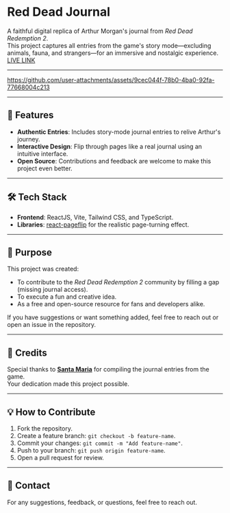 # Red Dead Journal

A faithful digital replica of Arthur Morgan's journal from *Red Dead Redemption 2*.  
This project captures all entries from the game's story mode—excluding animals, fauna, and strangers—for an immersive and nostalgic experience.  
[LIVE LINK](https://rdr2journal.vercel.app/)

---

https://github.com/user-attachments/assets/9cec044f-78b0-4ba0-92fa-77668004c213

---

## 🚀 Features
- **Authentic Entries**: Includes story-mode journal entries to relive Arthur's journey.  
- **Interactive Design**: Flip through pages like a real journal using an intuitive interface.  
- **Open Source**: Contributions and feedback are welcome to make this project even better.

---

## 🛠️ Tech Stack
- **Frontend**: ReactJS, Vite, Tailwind CSS, and TypeScript.  
- **Libraries**: [react-pageflip](https://www.npmjs.com/package/react-pageflip) for the realistic page-turning effect.

---

## 🎯 Purpose
This project was created:  
- To contribute to the *Red Dead Redemption 2* community by filling a gap (missing journal access).  
- To execute a fun and creative idea.  
- As a free and open-source resource for fans and developers alike.

If you have suggestions or want something added, feel free to reach out or open an issue in the repository.

---

## 📜 Credits
Special thanks to **[Santa Maria](https://linktr.ee/aicosu)** for compiling the journal entries from the game.  
Your dedication made this project possible.

---

## 💡 How to Contribute
1. Fork the repository.  
2. Create a feature branch: `git checkout -b feature-name`.  
3. Commit your changes: `git commit -m "Add feature-name"`.  
4. Push to your branch: `git push origin feature-name`.  
5. Open a pull request for review.

---

## 📩 Contact
For any suggestions, feedback, or questions, feel free to reach out.



